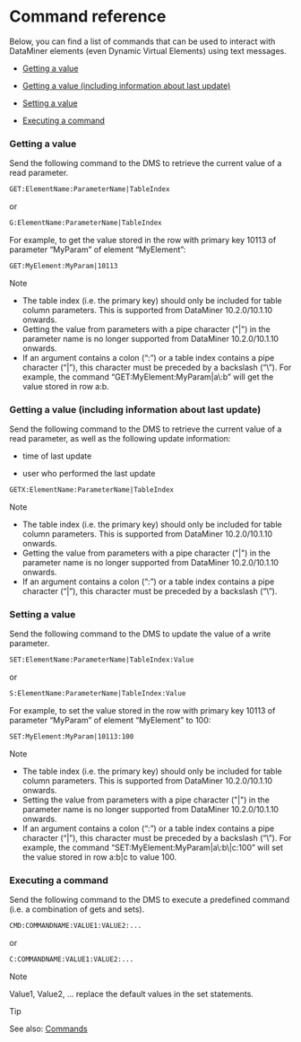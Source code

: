 # Command reference

Below, you can find a list of commands that can be used to interact with DataMiner elements (even Dynamic Virtual Elements) using text messages.

- [Getting a value](#getting-a-value)

- [Getting a value (including information about last update)](#getting-a-value-including-information-about-last-update)

- [Setting a value](#setting-a-value)

- [Executing a command](#executing-a-command)

### Getting a value

Send the following command to the DMS to retrieve the current value of a read parameter.

```txt
GET:ElementName:ParameterName|TableIndex
```

or

```txt
G:ElementName:ParameterName|TableIndex
```

For example, to get the value stored in the row with primary key 10113 of parameter “MyParam” of element “MyElement”:

```txt
GET:MyElement:MyParam|10113
```

> [!NOTE]
> -  The table index (i.e. the primary key) should only be included for table column parameters. This is supported from DataMiner 10.2.0/10.1.10 onwards. 
> -  Getting the value from parameters with a pipe character ("\|") in the parameter name is no longer supported from DataMiner 10.2.0/10.1.10 onwards. 
> -  If an argument contains a colon (“:”) or a table index contains a pipe character (“\|”), this character must be preceded by a backslash (“\\”). For example, the command “GET:MyElement:MyParam\|a\\:b” will get the value stored in row a:b.

### Getting a value (including information about last update)

Send the following command to the DMS to retrieve the current value of a read parameter, as well as the following update information:

- time of last update

- user who performed the last update

```txt
GETX:ElementName:ParameterName|TableIndex
```

> [!NOTE]
> -  The table index (i.e. the primary key) should only be included for table column parameters. This is supported from DataMiner 10.2.0/10.1.10 onwards. 
> -  Getting the value from parameters with a pipe character ("\|") in the parameter name is no longer supported from DataMiner 10.2.0/10.1.10 onwards. 
> -  If an argument contains a colon (“:”) or a table index contains a pipe character (“\|”), this character must be preceded by a backslash (“\\”).

### Setting a value

Send the following command to the DMS to update the value of a write parameter.

```txt
SET:ElementName:ParameterName|TableIndex:Value
```

or

```txt
S:ElementName:ParameterName|TableIndex:Value
```

For example, to set the value stored in the row with primary key 10113 of parameter “MyParam” of element “MyElement” to 100:

```txt
SET:MyElement:MyParam|10113:100
```

> [!NOTE]
> -  The table index (i.e. the primary key) should only be included for table column parameters. This is supported from DataMiner 10.2.0/10.1.10 onwards. 
> -  Setting the value from parameters with a pipe character ("\|") in the parameter name is no longer supported from DataMiner 10.2.0/10.1.10 onwards. 
> -  If an argument contains a colon (“:”) or a table index contains a pipe character (“\|”), this character must be preceded by a backslash (“\\”). For example, the command “SET:MyElement:MyParam\|a\\:b\\\|c:100” will set the value stored in row a:b\|c to value 100.

### Executing a command

Send the following command to the DMS to execute a predefined command (i.e. a combination of gets and sets).

```txt
CMD:COMMANDNAME:VALUE1:VALUE2:...
```

or

```txt
C:COMMANDNAME:VALUE1:VALUE2:...
```

> [!NOTE]
> Value1, Value2, ... replace the default values in the set statements.

> [!TIP]
> See also:
> [Commands](Configuring_Mobile_Gateway_in_DataMiner_Cube.md#commands)
